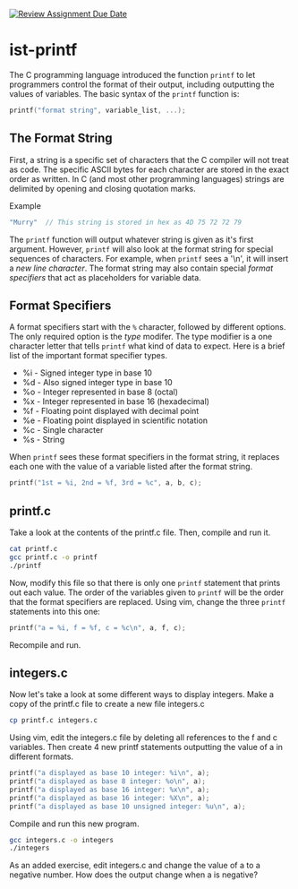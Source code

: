 [![Review Assignment Due Date](https://classroom.github.com/assets/deadline-readme-button-24ddc0f5d75046c5622901739e7c5dd533143b0c8e959d652212380cedb1ea36.svg)](https://classroom.github.com/a/Axaap73m)
# ist-printf

The C programming language introduced the function `printf` to let programmers control the format of their output, including outputting the values of variables. The basic syntax of the `printf` function is:

```c
printf("format string", variable_list, ...);
```

## The Format String

First, a string is a specific set of characters that the C compiler will not treat as code. The specific ASCII bytes for each character are stored in the exact order as written. In C (and most other programming languages) strings are delimited by opening and closing quotation marks.

Example
```c
"Murry"  // This string is stored in hex as 4D 75 72 72 79
```

The `printf` function will output whatever string is given as it's first argument. However, `printf` will also look at the format string for special sequences of characters. For example, when `printf` sees a '\n', it will insert a *new line character*. The format string may also contain special *format specifiers* that act as placeholders for variable data.

## Format Specifiers

A format specifiers start with the `%` character, followed by different options. The only required option is the *type* modifer. The type modifier is a one character letter that tells `printf` what kind of data to expect. Here is a brief list of the important format specifier types.

- %i - Signed integer type in base 10
- %d - Also signed integer type in base 10
- %o - Integer represented in base 8 (octal)
- %x - Integer represented in base 16 (hexadecimal)
- %f - Floating point displayed with decimal point
- %e - Floating point displayed in scientific notation
- %c - Single character
- %s - String

When `printf` sees these format specifiers in the format string, it replaces each one with the value of a variable listed after the format string.

```c
printf("1st = %i, 2nd = %f, 3rd = %c", a, b, c);
```

## printf.c

Take a look at the contents of the printf.c file. Then, compile and run it.

```bash
cat printf.c
gcc printf.c -o printf
./printf
```

Now, modify this file so that there is only one `printf` statement that prints out each value. The order of the variables given to `printf` will be the order that the format specifiers are replaced. Using vim, change the three `printf` statements into this one:

```c
printf("a = %i, f = %f, c = %c\n", a, f, c);
```

Recompile and run.

## integers.c

Now let's take a look at some different ways to display integers. Make a copy of the printf.c file to create a new file integers.c

```bash
cp printf.c integers.c
```

Using vim, edit the integers.c file by deleting all references to the f and c variables. Then create 4 new printf statements outputting the value of a in different formats.

```c
printf("a displayed as base 10 integer: %i\n", a);
printf("a displayed as base 8 integer: %o\n", a);
printf("a displayed as base 16 integer: %x\n", a);
printf("a displayed as base 16 integer: %X\n", a);
printf("a displayed as base 10 unsigned integer: %u\n", a);
```

Compile and run this new program.

```bash
gcc integers.c -o integers
./integers
```

As an added exercise, edit integers.c and change the value of a to a negative number. How does the output change when a is negative?

